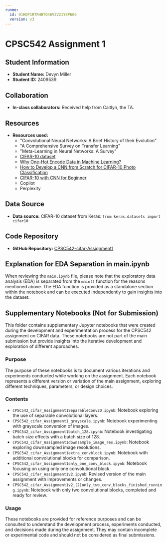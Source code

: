 ```yaml
---
runme:
  id: 01HQP1RTRHBTQ46VZV21Y8P666
  version: v3
---
```


# CPSC542 Assignment 1

## Student Information
- **Student Name:** Devyn Miller
- **Student ID:** 2409539

## Collaboration
- **In-class collaborators:** Received help from Caitlyn, the TA.

## Resources
- **Resources used:** 
    - "Convolutional Neural Networks: A Brief History of their Evolution"
    - "A Comprehensive Survey on Transfer Learning"
    - "Meta-Learning in Neural Networks: A Survey"
    - [CIFAR-10 dataset](https://www.cs.toronto.edu/~kriz/cifar.html)
    - [Why One-Hot Encode Data in Machine Learning?](https://machinelearningmastery.com/why-one-hot-encode-data-in-machine-learning/)
    - [How to Develop a CNN from Scratch for CIFAR-10 Photo Classification](https://machinelearningmastery.com/how-to-develop-a-cnn-from-scratch-for-cifar-10-photo-classification/)
    - [CIFAR-10 with CNN for Beginner](https://www.kaggle.com/code/roblexnana/cifar10-with-cnn-for-beginer/notebook)
    - Copilot
    - Perplexity

## Data Source
- **Data source:** CIFAR-10 dataset from Keras: `from keras.datasets import cifar10`

## Code Repository
- **GitHub Repository:** [CPSC542-cifar-Assignment1](https://github.com/devyn-miller/assignment-1-cpsc-542.git)

## Explanation for EDA Separation in main.ipynb
When reviewing the `main.ipynb` file, please note that the exploratory data analysis (EDA) is separated from the `main()` function for the reasons mentioned above. The EDA function is provided as a standalone section within the notebook and can be executed independently to gain insights into the dataset.

## Supplementary Notebooks (Not for Submission)

This folder contains supplementary Jupyter notebooks that were created during the development and experimentation process for the CPSC542 assignment on CIFAR data. These notebooks are not part of the main submission but provide insights into the iterative development and exploration of different approaches.

### Purpose
The purpose of these notebooks is to document various iterations and experiments conducted while working on the assignment. Each notebook represents a different version or variation of the main assignment, exploring different techniques, parameters, or design choices.

### Contents
- `CPSC542_cifar_Assignment1SeparableConv2D.ipynb`: Notebook exploring the use of separable convolutional layers.
- `CPSC542_cifar_Assignment1_grayscale.ipynb`: Notebook experimenting with grayscale conversion of images.
- `CPSC542_cifar_Assignment1batch_128.ipynb`: Notebook investigating batch size effects with a batch size of 128.
- `CPSC542_cifar_Assignment1downsample_image_res.ipynb`: Notebook exploring downsampled image resolutions.
- `CPSC542_cifar_Assignment1extra_convblock.ipynb`: Notebook with additional convolutional blocks for comparison.
- `CPSC542_cifar_Assignment1only_one_conv_block.ipynb`: Notebook focusing on using only one convolutional block.
- `CPSC542_cifar_Assignment1v2.ipynb`: Revised version of the main assignment with improvements or changes.
- `CPSC542_cifar_Assignment1v2_(2)only_two_conv_blocks_finished_running.ipynb`: Notebook with only two convolutional blocks, completed and ready for review.

### Usage
These notebooks are provided for reference purposes and can be consulted to understand the development process, experiments conducted, and decisions made during the assignment. They may contain incomplete or experimental code and should not be considered as final submissions.